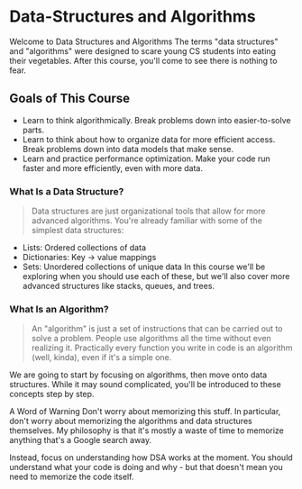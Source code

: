 # Data-Structures and Algorithms

Welcome to Data Structures and Algorithms
The terms "data structures" and "algorithms" were designed to scare young CS students into eating their vegetables. After this course, you'll come to see there is nothing to fear.

## Goals of This Course
- Learn to think algorithmically. Break problems down into easier-to-solve parts.
- Learn to think about how to organize data for more efficient access. Break problems down into data models that make sense.
- Learn and practice performance optimization. Make your code run faster and more efficiently, even with more data.

### What Is a Data Structure?
> Data structures are just organizational tools that allow for more advanced algorithms. You're already familiar with some of the simplest data structures:

- Lists: Ordered collections of data
- Dictionaries: Key -> value mappings
- Sets: Unordered collections of unique data
In this course we'll be exploring when you should use each of these, but we'll also cover more advanced structures like stacks, queues, and trees.

### What Is an Algorithm?
> An "algorithm" is just a set of instructions that can be carried out to solve a problem. People use algorithms all the time without even realizing it. Practically every function you write in code is an algorithm (well, kinda), even if it's a simple one.

We are going to start by focusing on algorithms, then move onto data structures. While it may sound complicated, you'll be introduced to these concepts step by step.

A Word of Warning
Don't worry about memorizing this stuff. In particular, don't worry about memorizing the algorithms and data structures themselves. My philosophy is that it's mostly a waste of time to memorize anything that's a Google search away.

Instead, focus on understanding how DSA works at the moment. You should understand what your code is doing and why - but that doesn't mean you need to memorize the code itself.

